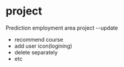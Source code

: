 # project
Prediction employment area project
--update
* recommend course
* add user icon(logining)
* delete separately
* etc
